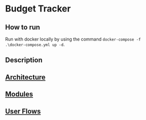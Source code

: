# Budget Tracker

## How to run

Run with docker locally by using the command `docker-compose -f  .\docker-compose.yml up -d`.

## Description

## [Architecture](./docs/architecture.md)

## [Modules](./docs/modules.md)

## [User Flows](docs/flows.md)
